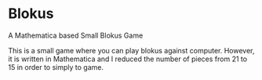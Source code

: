 # Blokus
A Mathematica based Small Blokus Game

This is a small game where you can play blokus against computer. However, it is written in Mathematica and I reduced the number of pieces from  21 to 15 in order to simply to game.
